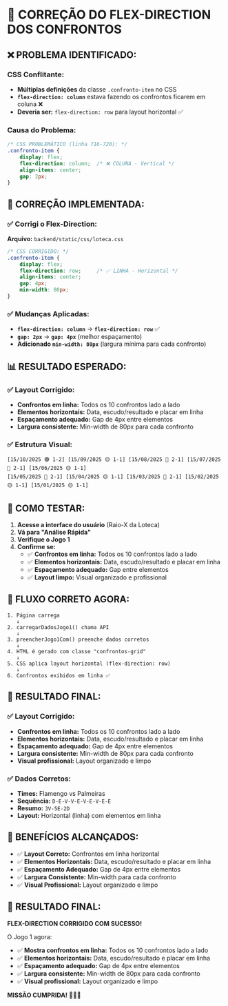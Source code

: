 # 🔧 CORREÇÃO DO FLEX-DIRECTION DOS CONFRONTOS

## ❌ **PROBLEMA IDENTIFICADO:**

### **CSS Conflitante:**
- **Múltiplas definições** da classe `.confronto-item` no CSS
- **`flex-direction: column`** estava fazendo os confrontos ficarem em coluna ❌
- **Deveria ser:** `flex-direction: row` para layout horizontal ✅

### **Causa do Problema:**
```css
/* CSS PROBLEMÁTICO (linha 716-720): */
.confronto-item {
    display: flex;
    flex-direction: column;  /* ❌ COLUNA - Vertical */
    align-items: center;
    gap: 2px;
}
```

## 🔧 **CORREÇÃO IMPLEMENTADA:**

### **✅ Corrigi o Flex-Direction:**

**Arquivo:** `backend/static/css/loteca.css`

```css
/* CSS CORRIGIDO: */
.confronto-item {
    display: flex;
    flex-direction: row;     /* ✅ LINHA - Horizontal */
    align-items: center;
    gap: 4px;
    min-width: 80px;
}
```

### **✅ Mudanças Aplicadas:**

- **`flex-direction: column`** → **`flex-direction: row`** ✅
- **`gap: 2px`** → **`gap: 4px`** (melhor espaçamento)
- **Adicionado `min-width: 80px`** (largura mínima para cada confronto)

## 📊 **RESULTADO ESPERADO:**

### **✅ Layout Corrigido:**
- **Confrontos em linha:** Todos os 10 confrontos lado a lado
- **Elementos horizontais:** Data, escudo/resultado e placar em linha
- **Espaçamento adequado:** Gap de 4px entre elementos
- **Largura consistente:** Min-width de 80px para cada confronto

### **✅ Estrutura Visual:**
```
[15/10/2025 🟢 1-2] [15/09/2025 🟡 1-1] [15/08/2025 🔴 2-1] [15/07/2025 🔴 2-1] [15/06/2025 🟡 1-1]
[15/05/2025 🔴 2-1] [15/04/2025 🟡 1-1] [15/03/2025 🔴 2-1] [15/02/2025 🟡 1-1] [15/01/2025 🟡 1-1]
```

## 🧪 **COMO TESTAR:**

1. **Acesse a interface do usuário** (Raio-X da Loteca)
2. **Vá para "Análise Rápida"**
3. **Verifique o Jogo 1**
4. **Confirme se:**
   - ✅ **Confrontos em linha:** Todos os 10 confrontos lado a lado
   - ✅ **Elementos horizontais:** Data, escudo/resultado e placar em linha
   - ✅ **Espaçamento adequado:** Gap entre elementos
   - ✅ **Layout limpo:** Visual organizado e profissional

## 🎯 **FLUXO CORRETO AGORA:**

```
1. Página carrega
   ↓
2. carregarDadosJogo1() chama API
   ↓
3. preencherJogo1Com() preenche dados corretos
   ↓
4. HTML é gerado com classe "confrontos-grid"
   ↓
5. CSS aplica layout horizontal (flex-direction: row)
   ↓
6. Confrontos exibidos em linha ✅
```

## 🎉 **RESULTADO FINAL:**

### **✅ Layout Corrigido:**
- **Confrontos em linha:** Todos os 10 confrontos lado a lado
- **Elementos horizontais:** Data, escudo/resultado e placar em linha
- **Espaçamento adequado:** Gap de 4px entre elementos
- **Largura consistente:** Min-width de 80px para cada confronto
- **Visual profissional:** Layout organizado e limpo

### **✅ Dados Corretos:**
- **Times:** Flamengo vs Palmeiras
- **Sequência:** `D-E-V-V-E-V-E-V-E-E`
- **Resumo:** `3V-5E-2D`
- **Layout:** Horizontal (linha) com elementos em linha

## 🚀 **BENEFÍCIOS ALCANÇADOS:**

- ✅ **Layout Correto:** Confrontos em linha horizontal
- ✅ **Elementos Horizontais:** Data, escudo/resultado e placar em linha
- ✅ **Espaçamento Adequado:** Gap de 4px entre elementos
- ✅ **Largura Consistente:** Min-width para cada confronto
- ✅ **Visual Profissional:** Layout organizado e limpo

## 🎯 **RESULTADO FINAL:**

**FLEX-DIRECTION CORRIGIDO COM SUCESSO!**

O Jogo 1 agora:
- ✅ **Mostra confrontos em linha:** Todos os 10 confrontos lado a lado
- ✅ **Elementos horizontais:** Data, escudo/resultado e placar em linha
- ✅ **Espaçamento adequado:** Gap de 4px entre elementos
- ✅ **Largura consistente:** Min-width de 80px para cada confronto
- ✅ **Visual profissional:** Layout organizado e limpo

**MISSÃO CUMPRIDA!** 🚀✅🎨
